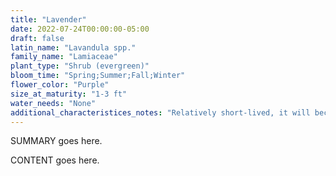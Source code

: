 ```yaml
---
title: "Lavender"
date: 2022-07-24T00:00:00-05:00
draft: false
latin_name: "Lavandula spp."
family_name: "Lamiaceae"
plant_type: "Shrub (evergreen)"
bloom_time: "Spring;Summer;Fall;Winter"
flower_color: "Purple"
size_at_maturity: "1-3 ft"
water_needs: "None"
additional_characteristices_notes: "Relatively short-lived, it will become leggy if not pruned after flowering."
---
```


SUMMARY goes here.

<!--more-->

CONTENT goes here.